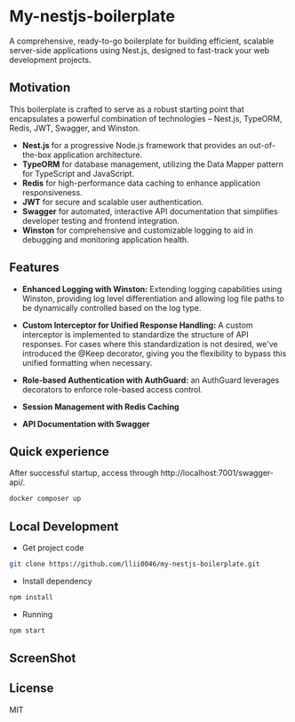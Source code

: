 # My-nestjs-boilerplate
A comprehensive, ready-to-go boilerplate for building efficient, scalable server-side applications using Nest.js, designed to fast-track your web development projects.

## Motivation
This boilerplate is crafted to serve as a robust starting point that encapsulates a powerful combination of technologies – Nest.js, TypeORM, Redis, JWT, Swagger, and Winston.
- **Nest.js** for a progressive Node.js framework that provides an out-of-the-box application architecture.
- **TypeORM** for database management, utilizing the Data Mapper pattern for TypeScript and JavaScript.
- **Redis** for high-performance data caching to enhance application responsiveness.
- **JWT** for secure and scalable user authentication.
- **Swagger** for automated, interactive API documentation that simplifies developer testing and frontend integration.
- **Winston** for comprehensive and customizable logging to aid in debugging and monitoring application health.

## Features
- **Enhanced Logging with Winston:** Extending logging capabilities using Winston, providing log level differentiation and allowing log file paths to be dynamically controlled based on the log type. 

- **Custom Interceptor for Unified Response Handling:** A custom interceptor is implemented to standardize the structure of API responses. For cases where this standardization is not desired, we've introduced the @Keep decorator, giving you the flexibility to bypass this unified formatting when necessary.

- **Role-based Authentication with AuthGuard:** an AuthGuard leverages decorators to enforce role-based access control. 

- **Session Management with Redis Caching**

- **API Documentation with Swagger**

## Quick experience
After successful startup, access through http://localhost:7001/swagger-api/.
```bash
docker composer up
```
## Local Development

- Get project code
```bash
git clone https://github.com/llii0046/my-nestjs-boilerplate.git
```

- Install dependency
```bash
npm install
```

- Running
```bash
npm start
```

## ScreenShot

## License
MIT